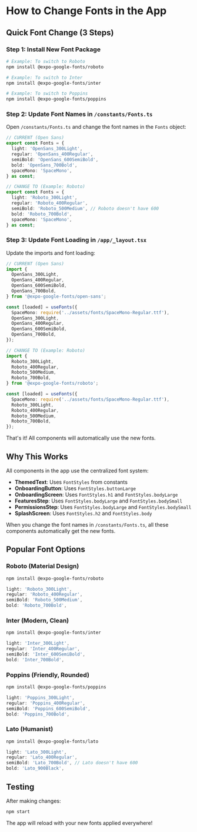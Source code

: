 # How to Change Fonts in the App

## Quick Font Change (3 Steps)

### Step 1: Install New Font Package
```bash
# Example: To switch to Roboto
npm install @expo-google-fonts/roboto

# Example: To switch to Inter  
npm install @expo-google-fonts/inter

# Example: To switch to Poppins
npm install @expo-google-fonts/poppins
```

### Step 2: Update Font Names in `/constants/Fonts.ts`
Open `/constants/Fonts.ts` and change the font names in the `Fonts` object:

```typescript
// CURRENT (Open Sans)
export const Fonts = {
  light: 'OpenSans_300Light',
  regular: 'OpenSans_400Regular', 
  semiBold: 'OpenSans_600SemiBold',
  bold: 'OpenSans_700Bold',
  spaceMono: 'SpaceMono',
} as const;

// CHANGE TO (Example: Roboto)
export const Fonts = {
  light: 'Roboto_300Light',
  regular: 'Roboto_400Regular',
  semiBold: 'Roboto_500Medium', // Roboto doesn't have 600
  bold: 'Roboto_700Bold', 
  spaceMono: 'SpaceMono',
} as const;
```

### Step 3: Update Font Loading in `/app/_layout.tsx`
Update the imports and font loading:

```typescript
// CURRENT (Open Sans)
import {
  OpenSans_300Light,
  OpenSans_400Regular,
  OpenSans_600SemiBold,
  OpenSans_700Bold,
} from '@expo-google-fonts/open-sans';

const [loaded] = useFonts({
  SpaceMono: require('../assets/fonts/SpaceMono-Regular.ttf'),
  OpenSans_300Light,
  OpenSans_400Regular,
  OpenSans_600SemiBold,
  OpenSans_700Bold,
});

// CHANGE TO (Example: Roboto)
import {
  Roboto_300Light,
  Roboto_400Regular,
  Roboto_500Medium,
  Roboto_700Bold,
} from '@expo-google-fonts/roboto';

const [loaded] = useFonts({
  SpaceMono: require('../assets/fonts/SpaceMono-Regular.ttf'),
  Roboto_300Light,
  Roboto_400Regular,
  Roboto_500Medium,
  Roboto_700Bold,
});
```

That's it! All components will automatically use the new fonts.

## Why This Works

All components in the app use the centralized font system:

- **ThemedText**: Uses `FontStyles` from constants
- **OnboardingButton**: Uses `FontStyles.buttonLarge`
- **OnboardingScreen**: Uses `FontStyles.h1` and `FontStyles.bodyLarge`
- **FeaturesStep**: Uses `FontStyles.bodyLarge` and `FontStyles.bodySmall`
- **PermissionsStep**: Uses `FontStyles.bodyLarge` and `FontStyles.bodySmall`
- **SplashScreen**: Uses `FontStyles.h2` and `FontStyles.body`

When you change the font names in `/constants/Fonts.ts`, all these components automatically get the new fonts.

## Popular Font Options

### Roboto (Material Design)
```bash
npm install @expo-google-fonts/roboto
```
```typescript
light: 'Roboto_300Light',
regular: 'Roboto_400Regular',
semiBold: 'Roboto_500Medium',
bold: 'Roboto_700Bold',
```

### Inter (Modern, Clean)
```bash
npm install @expo-google-fonts/inter
```
```typescript
light: 'Inter_300Light',
regular: 'Inter_400Regular', 
semiBold: 'Inter_600SemiBold',
bold: 'Inter_700Bold',
```

### Poppins (Friendly, Rounded)
```bash
npm install @expo-google-fonts/poppins
```
```typescript
light: 'Poppins_300Light',
regular: 'Poppins_400Regular',
semiBold: 'Poppins_600SemiBold', 
bold: 'Poppins_700Bold',
```

### Lato (Humanist)
```bash
npm install @expo-google-fonts/lato
```
```typescript
light: 'Lato_300Light',
regular: 'Lato_400Regular',
semiBold: 'Lato_700Bold', // Lato doesn't have 600
bold: 'Lato_900Black',
```

## Testing
After making changes:
```bash
npm start
```

The app will reload with your new fonts applied everywhere!
